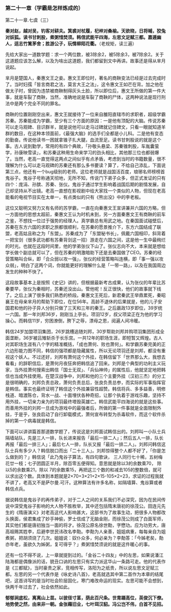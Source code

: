 ### 第二十一章（学霸是怎样炼成的）

第二十一章.七虞（三）

**秦对赵，越对吴，钓客对耕夫。箕裘对杖履，杞梓对桑榆。天欲晓，日将晡，狡兔对妖狐。读书甘刺股，煮粥惜焚须。韩信武能平四海，左思文足赋三都。嘉遁幽人，适志竹篱茅舍；胜游公子，玩情柳陌花衢。**（老规矩，读三遍）

先给大家出一道数学题：求一个两位数，被3除余2，被5除余3，被7除余2。关于这道题应该怎么解，以及为啥出这道题，我们都留到文中再讲。故事还是得从芈月说起。

芈月是楚国人，秦惠文王之妾。惠文王即位时，著名的商鞅变法已经是过去完成时了。当时妇孺「皆言商君之法，莫言大王之法」，这令惠文王如芒在背。加之他在做太子时，曾因为违禁被商鞅制得灰头土脸，所以即位后，惠文王所做的第一件大事，就是车裂了商鞅，当然，准确地说是车裂了商鞅的尸体，这两种说法是现行刑法中是两个完全不同的罪名。

商鞅的位置刚刚空出来，惠文王就接待了一位来自雒阳直辖市的求职者，超级学霸苏秦。苏秦能成为学霸，至少有三个方面的原因：一是他有顶配的大脑。传说苏秦可以走马观碑、目识群羊，就是说他可以走马过碑就记住碑文，只看一眼就知道羊群的数目，在这种本领面前，《最强大脑》的选手们全都是小儿科。二是他有变态的勤奋。传说他读书一困就拿锥子扎大腿，血流至足。读书甘刺股说的就是这个事。古人说到勤学，常用的有四个典故，「孙敬头悬梁、苏秦锥刺股，车胤囊萤学，孙康映雪读」，和苏秦这种用生命来学习的劲头相比，其他那三位也都弱爆了。当然，老高一直觉得这两点之间似乎有点矛盾，考虑到当时的书籍数量，很不理解为什么可以走马观碑的苏秦还有那么多书要读？算了，不给自己添乱，下面说第三点，他还有一个bug级别的老师。这位老师就是战国活百度，琅琊名师榜榜首鬼谷子。鬼谷子号称通天彻地，无所不知，传说门下弟子众多，但正式发证的只有四个：庞涓、孙膑、苏秦、张仪。鬼谷子通过学生影响着战国后期的剧情发展，自己却坚持从不出镜。老高一直想在影视剧中给大家找一个类似的人物，但现在老高能看的电视节目实在太单一，有点类似的只有《熊出没》中的李老板。

这位又聪明又努力又有名师的苏学霸，一直在向秦惠文王宣讲兼并六国的方略，但一方面他的思想太超前，秦惠文王认为时机未到，另一方面秦惠文王有商鞅的前车之鉴，不想找一位过于强势的经理人。真学霸总有用武之地。在秦国面试碰壁后，苏秦在东方六国的求职之旅都很顺利，在苏秦的愿景推介下，东方六国结成了联盟，老高姑且称之为「东盟」。苏秦成为了「东盟秘书长」，佩戴六国相印，斜背着一把宝剑（很多武功都有苏秦背剑这一招）游走在六国之间，这是他一生中最绚烂的时光。也就在这段时间里，他的学弟张仪下山了。张仪志向不大，本来就是想给学长做个副总就可以了，但在苏秦的明激暗助下还是去秦国做了CEO。苏秦的经营策略叫合纵，即「合众弱以攻一强」，张仪的经营策略叫连横，即「事一强以攻众弱」，明白了这两个词，你就能更好的理解什么是「一带一路」，以及在我国周边发生的种种不快了。

这段故事基本上是按照《史记》讲的，但根据最新考古成果，认为张仪的年辈比苏秦要早，张仪为秦相时，苏秦还没出山。管他呢！反正很快，他们的故事就下线了。之后上演了很多我们熟悉的桥段。秦惠文王死后，新君秦武王举鼎累死，秦昭襄王在母亲芈月的帮助下即位，在位56年。高龄不退休的后果就是，他的儿子安国君和他的孙子异人分别只做了三天和三年的秦王。之后嬴政13岁即位，39岁统一六国。那一年刘邦36岁，刚刚当上亭长。项羽12岁，叔父项梁正在为他的学习操心。而韩信11岁，穷困潦倒，胯下之辱，漂母之恩，阅遍人间冷暖。

韩信24岁加盟项羽集团，26岁跳槽追随刘邦，30岁帮助刘邦并购项羽集团形成全面垄断，36岁被吕雉斩杀于长乐宫。一共12年的职场生涯，即短暂又辉煌。古人对其职场生涯有八个字的精准概括，「成也萧何、败也萧何」。和学霸苏秦完美的正六边形能力图不同，韩信的强项都是隐藏属性，所以无论项羽还是刘邦，都没有重视这个妖人。不过还好，刘邦有萧何这个外挂，在韩信留下「世界那么大，我想去看看」的辞职信后，是萧何月夜狂奔把韩信追了回来。刘邦是个典型的功利主义玩家，当外挂萧何搜索出韩信「国士无双」、「兵仙神帅」的属性后，他就坚定地把韩信也当成外挂使用。在楚汉战争中，刘邦和他的三个主要外挂（汉初三杰）的分工是很明确的，刘邦负责总政，萧何负责总后，张良负责总参，而实际的军事指挥官是韩信。事实也最终证明了韩信这个外挂兼容性超赞。韩信将兵、多多益善，明修栈道、暗渡陈仓，背水一战、十面埋伏各种奇招，让那个执着于游戏乐趣，坚持不用外挂，一切亲力亲为的项羽最终塔毁英雄亡。韩信武能平四海说的就是这些事。而善用外挂的刘邦一旦成为游戏中的最强者后，所做的第一件事就是全面限制外挂，于是乎，张良启动了自行卸载模式，萧何宣布转型为杀毒软件，而这个软件杀掉的第一个病毒就是韩信。

下面可以讲讲篇首那道数学题了，传说这是刘邦面试韩信出的。刘邦叫一小队士兵隔墙站队，先是三人一排，队长进来报告「最后一排二人」；然后五人一排，队长再报「最后一排三人」；最后七人一排，队长又报「最后一排二人」。刘邦问韩信这队士兵有多少人？韩信脱口而出「二十三人」。刘邦惊得整个人都不好了，「你是怎么做到的？」韩信说「此乃鬼谷子算法，有四句歌诀， 三人同行七十稀，五树梅花廿一枝；七子团圆正半月，除百零五便得知。意思就是除以3的余数乘70， 除以5的余数乘21，除以 7的余数乘15，再把这三个数的和减去105的整数倍，就可以求出这个数。具体到本题就是2×70+3×21+2×15-105×2=23，求证的过程我就不讲了，老高又不是萨尔曼.可汗。这种算法有许多名称，如隔墙算、鬼谷算或者韩信点兵。

据说韩信是鬼谷子的再传弟子，对于二人之间的关系我们不必深究，因为在民间传说中深受鬼谷子影响的大人物不胜枚举，其中还包括隋末唐初的徐茂公。田连元先生的《隋唐演义》对老高这代人影响甚大，这部书为了故事生动，把很多人物都改头换面，侯君集成了妙手神偷，罗士信成了无脑金刚，而徐茂公则成了白面军师，其实他们都是唐初独当一面的将才。徐茂公原名徐世勣，字懋功。应为功劳大，唐高祖赐其姓李，后避李世民讳改名李勣。李勣为人亲善，姐姐病重，每每亲自为姐煮粥，把胡须烧了几次。姐姐说：奴仆众多，何必亲为？李勣答：「今姊老矣，勣亦年老，虽欲久为姊粥，复可得乎？」煮粥惜焚须说的就是这件暖心的事。

还有一位不得不说，上一章就提到过的。「金谷二十四友」中的左思，如果说潘江陆海都是偶像派的话，貌丑口讷的左思只有实力派这华山一条路可走。他的代表作是《三都赋》，当时豪贵之家，竞相传写，洛阳为之纸贵，所以说左思文足赋三都。左思的另一个代表作是《咏史诗八首》，老高就选其中第二首作为本章的结尾吧，这首诗写的是当时社会阶层固化，寒门难改命运的现实。左思可能不会想到，快两千年过去了，社会依然如此。

**郁郁涧底松，离离山上苗。以彼径寸茎，荫此百尺条。世胄蹑高位，英俊沉下僚。地势使之然，由来非一朝。金张藉旧业，七叶珥汉貂。冯公岂不伟，白首不见招。**
